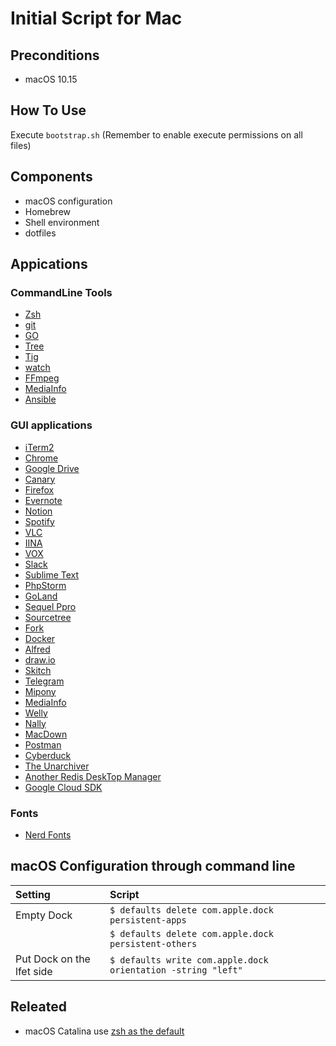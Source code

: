 # Initial Script for Mac

## Preconditions
- macOS 10.15

## How To Use
Execute `bootstrap.sh` (Remember to enable execute permissions on all files)

## Components
- macOS configuration
- Homebrew
- Shell environment
- dotfiles

## Appications

### CommandLine Tools
- [Zsh](https://www.zsh.org/)
- [git](https://git-scm.com)
- [GO](https://golang.org)
- [Tree](http://mama.indstate.edu/users/ice/tree/)
- [Tig](https://jonas.github.io/tig/)
- [watch](https://gitlab.com/procps-ng/procps)
- [FFmpeg](https://ffmpeg.org/)
- [MediaInfo](https://mediaarea.net/)
- [Ansible](https://www.ansible.com/)

### GUI applications
- [iTerm2](https://www.iterm2.com/)
- [Chrome](https://www.google.com/chrome/)
- [Google Drive](https://www.google.com/drive/)
- [Canary](https://www.google.com/chrome/canary/)
- [Firefox](https://www.mozilla.org/firefox/)
- [Evernote](https://evernote.com/)
- [Notion](https://www.notion.so/)
- [Spotify](https://www.spotify.com/)
- [VLC](https://www.videolan.org/vlc/)
- [IINA](https://iina.io/)
- [VOX](https://vox.rocks/mac-music-player)
- [Slack](https://slack.com/)
- [Sublime Text](https://www.sublimetext.com/)
- [PhpStorm](https://www.jetbrains.com/phpstorm/)
- [GoLand](https://www.jetbrains.com/go/)
- [Sequel Ppro](https://www.sequelpro.com/)
- [Sourcetree](https://www.sourcetreeapp.com/)
- [Fork](https://git-fork.com/)
- [Docker](https://www.docker.com/products/container-runtime)
- [Alfred](https://www.alfredapp.com/)
- [draw.io](https://www.draw.io/)
- [Skitch](https://evernote.com/products/skitch)
- [Telegram](https://telegram.org/)
- [Mipony](https://mipony.net/)
- [MediaInfo](https://mediaarea.net/en/MediaInfo)
- [Welly](https://github.com/clyang/welly)
- [Nally](https://yllan.org/app/Nally/)
- [MacDown](https://macdown.uranusjr.com/)
- [Postman](https://www.getpostman.com/)
- [Cyberduck](https://cyberduck.io/)
- [The Unarchiver](https://theunarchiver.com/)
- [Another Redis DeskTop Manager](https://github.com/qishibo/AnotherRedisDesktopManager/)
- [Google Cloud SDK](https://cloud.google.com/sdk/)

### Fonts
- [Nerd Fonts](https://github.com/ryanoasis/nerd-fonts)

## macOS Configuration through command line

| Setting                   | Script                                                       |
|:--------------------------|:-------------------------------------------------------------|
| Empty Dock                | `$ defaults delete com.apple.dock persistent-apps`           |
|                           | `$ defaults delete com.apple.dock persistent-others`         |
| Put Dock on the lfet side | `$ defaults write com.apple.dock orientation -string "left"` |

## Releated

- macOS Catalina use [zsh as the default](https://support.apple.com/en-us/HT208050)








